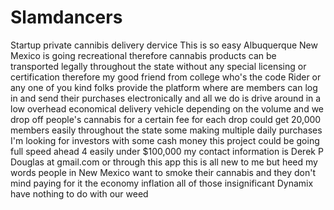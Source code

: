 # Slamdancers
Startup private cannibis delivery dervice
This is so easy Albuquerque New Mexico is going recreational therefore cannabis products can be transported legally throughout the state without any special licensing or certification therefore my good friend from college who's the code Rider or any one of you kind folks provide the platform where are members can log in and send their purchases electronically and all we do is drive around in a low overhead economical delivery vehicle depending on the volume and we drop off people's cannabis for a certain fee for each drop could get 20,000 members easily throughout the state some making multiple daily purchases I'm looking for investors with some cash money this project could be going full speed ahead 4 easily under $100,000 my contact information is Derek P Douglas at gmail.com or through this app this is all new to me but heed my words people in New Mexico want to smoke their cannabis and they don't mind paying for it the economy inflation all of those insignificant Dynamix have nothing to do with our weed

